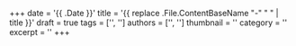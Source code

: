 +++
date = '{{ .Date }}'
title = '{{ replace .File.ContentBaseName "-" " " | title }}'
draft = true
tags = ['', '']
authors = ['', '']
thumbnail = ''
category = ''
excerpt = ''
+++
